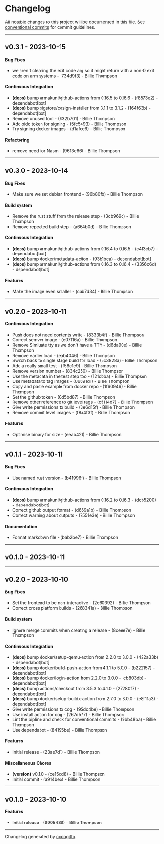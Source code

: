 # Changelog
All notable changes to this project will be documented in this file. See [conventional commits](https://www.conventionalcommits.org/) for commit guidelines.

- - -
## v0.3.1 - 2023-10-15
#### Bug Fixes
- we aren't clearing the exit code arg so it might return with a non-0 exit code on arm systems - (734d9f3) - Billie Thompson
#### Continuous Integration
- **(deps)** bump armakuni/github-actions from 0.16.5 to 0.16.6 - (f8573e2) - dependabot[bot]
- **(deps)** bump sigstore/cosign-installer from 3.1.1 to 3.1.2 - (164f63b) - dependabot[bot]
- Remove unused tool - (632b701) - Billie Thompson
- Add oidc token for signing - (5fc5493) - Billie Thompson
- Try signing docker images - (d1afce6) - Billie Thompson
#### Refactoring
- remove need for Nasm - (9613e66) - Billie Thompson

- - -

## v0.3.0 - 2023-10-14
#### Bug Fixes
- Make sure we set debian frontend - (96b80fb) - Billie Thompson
#### Build system
- Remove the rust stuff from the release step - (3cb969c) - Billie Thompson
- Remove repeated build step - (a664b0d) - Billie Thompson
#### Continuous Integration
- **(deps)** bump armakuni/github-actions from 0.16.4 to 0.16.5 - (c4f3cb7) - dependabot[bot]
- **(deps)** bump docker/metadata-action - (93b1bca) - dependabot[bot]
- **(deps)** bump armakuni/github-actions from 0.16.3 to 0.16.4 - (3356c6d) - dependabot[bot]
#### Features
- Make the image even smaller - (cab7d34) - Billie Thompson

- - -

## v0.2.0 - 2023-10-11
#### Continuous Integration
- Push does not need contents write - (8333b4f) - Billie Thompson
- Correct semver image - (e07116a) - Billie Thompson
- Remove Simluate tty as we don't have a TTY - (d6da90e) - Billie Thompson
- Remove earlier load - (eab4046) - Billie Thompson
- Switch back to single stage build for load - (5c3828a) - Billie Thompson
- Add a really small test - (f58c1e9) - Billie Thompson
- Remove version number - (834c250) - Billie Thompson
- Use the metadata in the test step too - (121cbba) - Billie Thompson
- Use metadata to tag images - (06691d1) - Billie Thompson
- Copy and paste example from docker repo - (1f60946) - Billie Thompson
- Set the github token - (0d5bd87) - Billie Thompson
- Remove other reference to git level tags - (c5114d7) - Billie Thompson
- Give write permissions to build - (3e6d15f) - Billie Thompson
- Remove commit level images - (f8a4f3f) - Billie Thompson
#### Features
- Optimise binary for size - (eeab421) - Billie Thompson

- - -

## v0.1.1 - 2023-10-11
#### Bug Fixes
- Use named rust version - (b41996f) - Billie Thompson
#### Continuous Integration
- **(deps)** bump armakuni/github-actions from 0.16.2 to 0.16.3 - (dcb5200) - dependabot[bot]
- Correct github output format - (d669a1b) - Billie Thompson
- Correct warning about outputs - (7551e3e) - Billie Thompson
#### Documentation
- Format markdown file - (bab2be7) - Billie Thompson

- - -

## v0.1.0 - 2023-10-11

- - -

## v0.2.0 - 2023-10-10
#### Bug Fixes
- Set the frontend to be non-interactive - (2e60392) - Billie Thompson
- Correct cross platform builds - (268341a) - Billie Thompson
#### Build system
- Ignore merge commits when creating a release - (8ceee7e) - Billie Thompson
#### Continuous Integration
- **(deps)** bump docker/setup-qemu-action from 2.2.0 to 3.0.0 - (422a33b) - dependabot[bot]
- **(deps)** bump docker/build-push-action from 4.1.1 to 5.0.0 - (b222157) - dependabot[bot]
- **(deps)** bump docker/login-action from 2.2.0 to 3.0.0 - (cb803db) - dependabot[bot]
- **(deps)** bump actions/checkout from 3.5.3 to 4.1.0 - (27280f7) - dependabot[bot]
- **(deps)** bump docker/setup-buildx-action from 2.7.0 to 3.0.0 - (e8f11a3) - dependabot[bot]
- Give write permissions to cog - (95dc4be) - Billie Thompson
- Use install action for cog - (267d577) - Billie Thompson
- Lint the pipline and check for conventional commits - (9bb48ba) - Billie Thompson
- Use dependabot - (84195be) - Billie Thompson
#### Features
- Initial release - (23ae7d1) - Billie Thompson
#### Miscellaneous Chores
- **(version)** v0.1.0 - (ce15dd8) - Billie Thompson
- Initial commit - (a914bea) - Billie Thompson

- - -

## v0.1.0 - 2023-10-10
#### Features
- Initial release - (9905486) - Billie Thompson

- - -

Changelog generated by [cocogitto](https://github.com/cocogitto/cocogitto).